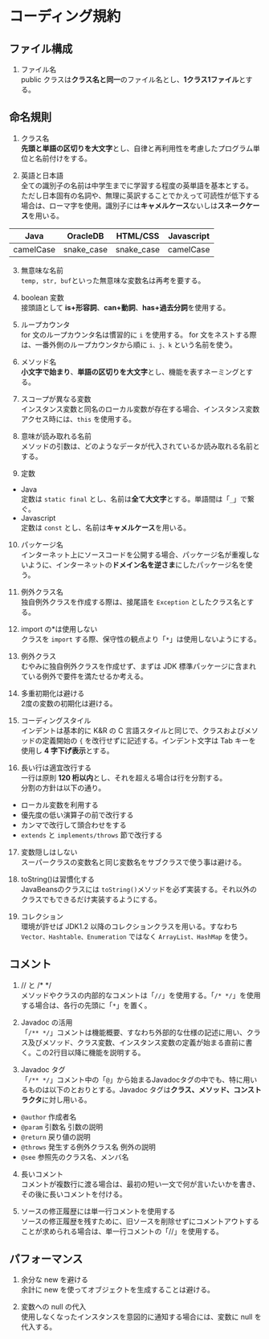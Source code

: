 # コーディング規約

## ファイル構成

1. ファイル名  
public クラスは**クラス名と同一**のファイル名とし、**1クラス1ファイル**とする。

## 命名規則

1. クラス名  
**先頭と単語の区切りを大文字**とし、自律と再利用性を考慮したプログラム単位と名前付けをする。

2. 英語と日本語  
全ての識別子の名前は中学生までに学習する程度の英単語を基本とする。  
ただし日本固有の名詞や、無理に英訳することでかえって可読性が低下する場合は、ローマ字を使用。識別子には**キャメルケース**ないしは**スネークケース**を用いる。

|Java|OracleDB|HTML/CSS|Javascript|
|:--:|:--:|:--:|:--:|
|camelCase|snake_case|snake_case|camelCase|

3. 無意味な名前  
`temp, str, buf`といった無意味な変数名は再考を要する。

4. boolean 変数  
接頭語として **is+形容詞**、**can+動詞**、**has+過去分詞**を使用する。

5. ループカウンタ  
for 文のループカウンタ名は慣習的に `i` を使用する。
for 文をネストする際は、一番外側のループカウンタから順に `i、j、k` という名前を使う。

6. メソッド名  
**小文字で始まり**、**単語の区切りを大文字**とし、機能を表すネーミングとする。

7. スコープが異なる変数  
インスタンス変数と同名のローカル変数が存在する場合、インスタンス変数アクセス時には、`this` を使用する。

8. 意味が読み取れる名前  
メソッドの引数は、どのようなデータが代入されているか読み取れる名前とする。

9. 定数  
  * Java  
    定数は `static final` とし、名前は**全て大文字**とする。単語間は「`_`」で繋ぐ。
  * Javascript  
    定数は `const` とし、名前は**キャメルケース**を用いる。

10. パッケージ名  
インターネット上にソースコードを公開する場合、パッケージ名が重複しないように、インターネットの**ドメイン名を逆さま**にしたパッケージ名を使う。

11. 例外クラス名  
独自例外クラスを作成する際は、接尾語を `Exception` としたクラス名とする。

12. import の*は使用しない  
クラスを `import` する際、保守性の観点より「`*`」は使用しないようにする。

13. 例外クラス  
むやみに独自例外クラスを作成せず、まずは JDK 標準パッケージに含まれている例外で要件を満たせるか考える。

14. 多重初期化は避ける  
2度の変数の初期化は避ける。

15. コーディングスタイル  
インデントは基本的に K&R の C 言語スタイルと同じで、クラスおよびメソッドの定義開始の `{` を改行せずに記述する。インデント文字は Tab キーを使用し **4 字下げ表示**とする。

16. 長い行は適宜改行する  
一行は原則 **120 桁以内**とし、それを超える場合は行を分割する。  
分割の方針は以下の通り。
* ローカル変数を利用する
* 優先度の低い演算子の前で改行する
* カンマで改行して頭合わせをする
* `extends` と `implements/throws` 節で改行する

17. 変数隠しはしない  
スーパークラスの変数名と同じ変数名をサブクラスで使う事は避ける。

18. toString()は習慣化する  
JavaBeansのクラスには `toString()`メソッドを必ず実装する。それ以外のクラスでもできるだけ実装するようにする。

19. コレクション  
環境が許せば JDK1.2 以降のコレクションクラスを用いる。すなわち `Vector、Hashtable、Enumeration` ではなく `ArrayList、HashMap` を使う。

## コメント

1. // と /* */  
メソッドやクラスの内部的なコメントは「`//`」を使用する。「`/* */`」を使用する場合は、各行の先頭に「`*`」を置く。

2. Javadoc の活用  
「`/** */`」コメントは機能概要、すなわち外部的な仕様の記述に用い、クラス及びメソッド、クラス変数、インスタンス変数の定義が始まる直前に書く。この2行目以降に機能を説明する。

3. Javadoc タグ  
「`/** */`」コメント中の「`@`」から始まるJavadocタグの中でも、特に用いるものは以下のとおりとする。Javadoc タグは**クラス、メソッド、コンストラクタ**に対し用いる。
  * `@author` 作成者名
  * `@param` 引数名 引数の説明
  * `@return` 戻り値の説明
  * `@throws` 発生する例外クラス名 例外の説明
  * `@see` 参照先のクラス名、メンバ名

4. 長いコメント  
コメントが複数行に渡る場合は、最初の短い一文で何が言いたいかを書き、その後に長いコメントを付ける。

5. ソースの修正履歴には単一行コメントを使用する  
ソースの修正履歴を残すために、旧ソースを削除せずにコメントアウトすることが求められる場合は、単一行コメントの「//」を使用する。

## パフォーマンス

1. 余分な new を避ける  
余計に new を使ってオブジェクトを生成することは避ける。

2. 変数への null の代入  
使用しなくなったインスタンスを意図的に通知する場合には、変数に null を代入する。

